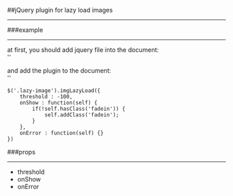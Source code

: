 ##jQuery plugin for lazy load images  
***
###example  
***
at first, you should add jquery file into the document:  
'<script src="jquery.min.js"></script>'
  
and add the plugin to the document:  
'<script src="lazy-load-image.js"></script>'    

    $('.lazy-image').imgLazyLoad({
		threshold : -100, 
		onShow : function(self) {
			if(!self.hasClass('fadein')) {
				self.addClass('fadein');
			}
		},
		onError : function(self) {}
	})

###props
***  
* threshold  
* onShow  
* onError  



